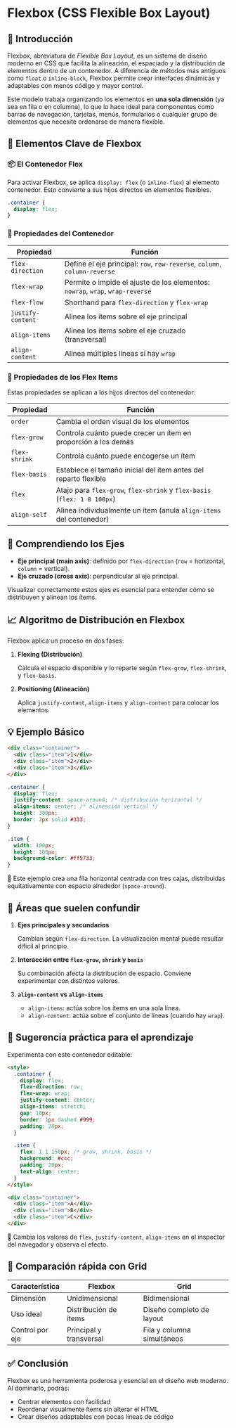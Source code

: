 # Flexbox (CSS Flexible Box Layout)

## 🧭 Introducción

Flexbox, abreviatura de _Flexible Box Layout_, es un sistema de diseño moderno en CSS que facilita la alineación, el espaciado y la distribución de elementos dentro de un contenedor. A diferencia de métodos más antiguos como `float` o `inline-block`, Flexbox permite crear interfaces dinámicas y adaptables con menos código y mayor control.

Este modelo trabaja organizando los elementos en **una sola dimensión** (ya sea en fila o en columna), lo que lo hace ideal para componentes como barras de navegación, tarjetas, menús, formularios o cualquier grupo de elementos que necesite ordenarse de manera flexible.

## 🔧 Elementos Clave de Flexbox

### 📦 El Contenedor Flex

Para activar Flexbox, se aplica `display: flex` (o `inline-flex`) al elemento contenedor. Esto convierte a sus hijos directos en elementos flexibles.

```css
.container {
  display: flex;
}
```

### 📐 Propiedades del Contenedor

| Propiedad         | Función                                                                       |
| ----------------- | ----------------------------------------------------------------------------- |
| `flex-direction`  | Define el eje principal: `row`, `row-reverse`, `column`, `column-reverse`     |
| `flex-wrap`       | Permite o impide el ajuste de los elementos: `nowrap`, `wrap`, `wrap-reverse` |
| `flex-flow`       | Shorthand para `flex-direction` y `flex-wrap`                                 |
| `justify-content` | Alinea los ítems sobre el eje principal                                       |
| `align-items`     | Alinea los ítems sobre el eje cruzado (transversal)                           |
| `align-content`   | Alinea múltiples líneas si hay `wrap`                                         |

### 🔩 Propiedades de los Flex Items

Estas propiedades se aplican a los hijos directos del contenedor:

| Propiedad     | Función                                                                  |
| ------------- | ------------------------------------------------------------------------ |
| `order`       | Cambia el orden visual de los elementos                                  |
| `flex-grow`   | Controla cuánto puede crecer un ítem en proporción a los demás           |
| `flex-shrink` | Controla cuánto puede encogerse un ítem                                  |
| `flex-basis`  | Establece el tamaño inicial del ítem antes del reparto flexible          |
| `flex`        | Atajo para `flex-grow`, `flex-shrink` y `flex-basis` (`flex: 1 0 100px`) |
| `align-self`  | Alinea individualmente un ítem (anula `align-items` del contenedor)      |

## 🧭 Comprendiendo los Ejes

- **Eje principal (main axis)**: definido por `flex-direction` (`row` = horizontal, `column` = vertical).
- **Eje cruzado (cross axis)**: perpendicular al eje principal.

Visualizar correctamente estos ejes es esencial para entender cómo se distribuyen y alinean los ítems.

## 📈 Algoritmo de Distribución en Flexbox

Flexbox aplica un proceso en dos fases:

1. **Flexing (Distribución)**

   Calcula el espacio disponible y lo reparte según `flex-grow`, `flex-shrink`, y `flex-basis`.

2. **Positioning (Alineación)**

   Aplica `justify-content`, `align-items` y `align-content` para colocar los elementos.

## 💡 Ejemplo Básico

```html
<div class="container">
  <div class="item">1</div>
  <div class="item">2</div>
  <div class="item">3</div>
</div>
```

```css
.container {
  display: flex;
  justify-content: space-around; /* distribución horizontal */
  align-items: center; /* alineación vertical */
  height: 300px;
  border: 2px solid #333;
}

.item {
  width: 100px;
  height: 100px;
  background-color: #ff5733;
}
```

🔎 Este ejemplo crea una fila horizontal centrada con tres cajas, distribuidas equitativamente con espacio alrededor (`space-around`).

## 🧠 Áreas que suelen confundir

1. **Ejes principales y secundarios**

   Cambian según `flex-direction`. La visualización mental puede resultar difícil al principio.

2. **Interacción entre `flex-grow`, `shrink` y `basis`**

   Su combinación afecta la distribución de espacio. Conviene experimentar con distintos valores.

3. **`align-content` vs `align-items`**
   - `align-items`: actúa sobre los ítems en una sola línea.
   - `align-content`: actúa sobre el conjunto de líneas (cuando hay `wrap`).

## 🧪 Sugerencia práctica para el aprendizaje

Experimenta con este contenedor editable:

```html
<style>
  .container {
    display: flex;
    flex-direction: row;
    flex-wrap: wrap;
    justify-content: center;
    align-items: stretch;
    gap: 10px;
    border: 1px dashed #999;
    padding: 20px;
  }

  .item {
    flex: 1 1 150px; /* grow, shrink, basis */
    background: #ccc;
    padding: 20px;
    text-align: center;
  }
</style>

<div class="container">
  <div class="item">A</div>
  <div class="item">B</div>
  <div class="item">C</div>
</div>
```

🎯 Cambia los valores de `flex`, `justify-content`, `align-items` en el inspector del navegador y observa el efecto.

## 🧮 Comparación rápida con Grid

| Característica  | Flexbox                 | Grid                       |
| --------------- | ----------------------- | -------------------------- |
| Dimensión       | Unidimensional          | Bidimensional              |
| Uso ideal       | Distribución de ítems   | Diseño completo de layout  |
| Control por eje | Principal y transversal | Fila y columna simultáneos |

## ✅ Conclusión

Flexbox es una herramienta poderosa y esencial en el diseño web moderno. Al dominarlo, podrás:

- Centrar elementos con facilidad
- Reordenar visualmente ítems sin alterar el HTML
- Crear diseños adaptables con pocas líneas de código
